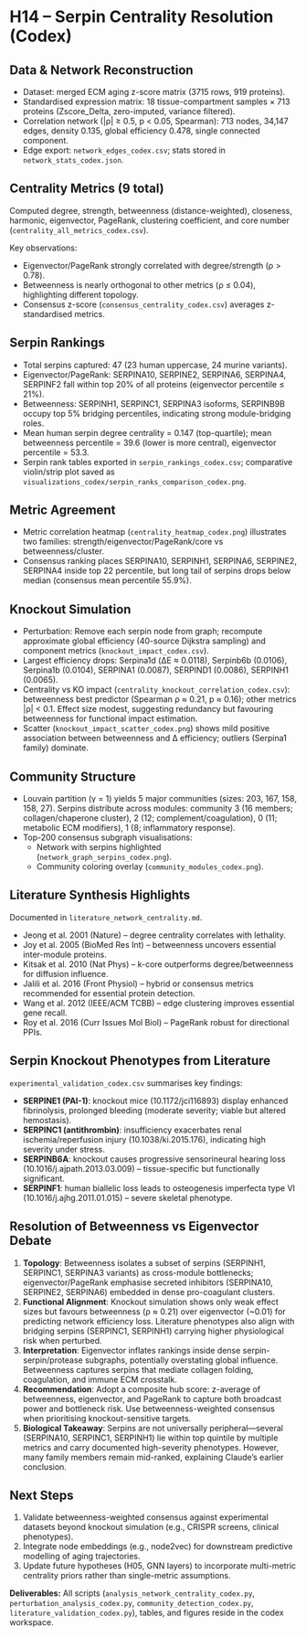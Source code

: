 # H14 – Serpin Centrality Resolution (Codex)

## Data & Network Reconstruction
- Dataset: merged ECM aging z-score matrix (3715 rows, 919 proteins).
- Standardised expression matrix: 18 tissue-compartment samples × 713 proteins (Zscore_Delta, zero-imputed, variance filtered).
- Correlation network (|ρ| ≥ 0.5, p < 0.05, Spearman): 713 nodes, 34,147 edges, density 0.135, global efficiency 0.478, single connected component.
- Edge export: `network_edges_codex.csv`; stats stored in `network_stats_codex.json`.

## Centrality Metrics (9 total)
Computed degree, strength, betweenness (distance-weighted), closeness, harmonic, eigenvector, PageRank, clustering coefficient, and core number (`centrality_all_metrics_codex.csv`).

Key observations:
- Eigenvector/PageRank strongly correlated with degree/strength (ρ > 0.78).
- Betweenness is nearly orthogonal to other metrics (ρ ≤ 0.04), highlighting different topology.
- Consensus z-score (`consensus_centrality_codex.csv`) averages z-standardised metrics.

## Serpin Rankings
- Total serpins captured: 47 (23 human uppercase, 24 murine variants).
- Eigenvector/PageRank: SERPINA10, SERPINE2, SERPINA6, SERPINA4, SERPINF2 fall within top 20% of all proteins (eigenvector percentile ≤ 21%).
- Betweenness: SERPINH1, SERPINC1, SERPINA3 isoforms, SERPINB9B occupy top 5% bridging percentiles, indicating strong module-bridging roles.
- Mean human serpin degree centrality = 0.147 (top-quartile); mean betweenness percentile = 39.6 (lower is more central), eigenvector percentile = 53.3.
- Serpin rank tables exported in `serpin_rankings_codex.csv`; comparative violin/strip plot saved as `visualizations_codex/serpin_ranks_comparison_codex.png`.

## Metric Agreement
- Metric correlation heatmap (`centrality_heatmap_codex.png`) illustrates two families: strength/eigenvector/PageRank/core vs betweenness/cluster.
- Consensus ranking places SERPINA10, SERPINH1, SERPINA6, SERPINE2, SERPINA4 inside top 22 percentile, but long tail of serpins drops below median (consensus mean percentile 55.9%).

## Knockout Simulation
- Perturbation: Remove each serpin node from graph; recompute approximate global efficiency (40-source Dijkstra sampling) and component metrics (`knockout_impact_codex.csv`).
- Largest efficiency drops: Serpina1d (ΔE ≈ 0.0118), Serpinb6b (0.0106), Serpina1b (0.0104), SERPINA1 (0.0087), SERPIND1 (0.0086), SERPINH1 (0.0065).
- Centrality vs KO impact (`centrality_knockout_correlation_codex.csv`): betweenness best predictor (Spearman ρ ≈ 0.21, p ≈ 0.16); other metrics |ρ| < 0.1. Effect size modest, suggesting redundancy but favouring betweenness for functional impact estimation.
- Scatter (`knockout_impact_scatter_codex.png`) shows mild positive association between betweenness and Δ efficiency; outliers (Serpina1 family) dominate.

## Community Structure
- Louvain partition (γ = 1) yields 5 major communities (sizes: 203, 167, 158, 158, 27). Serpins distribute across modules: community 3 (16 members; collagen/chaperone cluster), 2 (12; complement/coagulation), 0 (11; metabolic ECM modifiers), 1 (8; inflammatory response).
- Top-200 consensus subgraph visualisations:
  - Network with serpins highlighted (`network_graph_serpins_codex.png`).
  - Community coloring overlay (`community_modules_codex.png`).

## Literature Synthesis Highlights
Documented in `literature_network_centrality.md`.
- Jeong et al. 2001 (Nature) – degree centrality correlates with lethality.
- Joy et al. 2005 (BioMed Res Int) – betweenness uncovers essential inter-module proteins.
- Kitsak et al. 2010 (Nat Phys) – k-core outperforms degree/betweenness for diffusion influence.
- Jalili et al. 2016 (Front Physiol) – hybrid or consensus metrics recommended for essential protein detection.
- Wang et al. 2012 (IEEE/ACM TCBB) – edge clustering improves essential gene recall.
- Roy et al. 2016 (Curr Issues Mol Biol) – PageRank robust for directional PPIs.

## Serpin Knockout Phenotypes from Literature
`experimental_validation_codex.csv` summarises key findings:
- **SERPINE1 (PAI-1)**: knockout mice (10.1172/jci116893) display enhanced fibrinolysis, prolonged bleeding (moderate severity; viable but altered hemostasis).
- **SERPINC1 (antithrombin)**: insufficiency exacerbates renal ischemia/reperfusion injury (10.1038/ki.2015.176), indicating high severity under stress.
- **SERPINB6A**: knockout causes progressive sensorineural hearing loss (10.1016/j.ajpath.2013.03.009) – tissue-specific but functionally significant.
- **SERPINF1**: human biallelic loss leads to osteogenesis imperfecta type VI (10.1016/j.ajhg.2011.01.015) – severe skeletal phenotype.

## Resolution of Betweenness vs Eigenvector Debate
1. **Topology**: Betweenness isolates a subset of serpins (SERPINH1, SERPINC1, SERPINA3 variants) as cross-module bottlenecks; eigenvector/PageRank emphasise secreted inhibitors (SERPINA10, SERPINE2, SERPINA6) embedded in dense pro-coagulant clusters.
2. **Functional Alignment**: Knockout simulation shows only weak effect sizes but favours betweenness (ρ ≈ 0.21) over eigenvector (~0.01) for predicting network efficiency loss. Literature phenotypes also align with bridging serpins (SERPINC1, SERPINH1) carrying higher physiological risk when perturbed.
3. **Interpretation**: Eigenvector inflates rankings inside dense serpin-serpin/protease subgraphs, potentially overstating global influence. Betweenness captures serpins that mediate collagen folding, coagulation, and immune ECM crosstalk.
4. **Recommendation**: Adopt a composite hub score: z-average of betweenness, eigenvector, and PageRank to capture both broadcast power and bottleneck risk. Use betweenness-weighted consensus when prioritising knockout-sensitive targets.
5. **Biological Takeaway**: Serpins are not universally peripheral—several (SERPINA10, SERPINC1, SERPINH1) lie within top quintile by multiple metrics and carry documented high-severity phenotypes. However, many family members remain mid-ranked, explaining Claude’s earlier conclusion.

## Next Steps
1. Validate betweenness-weighted consensus against experimental datasets beyond knockout simulation (e.g., CRISPR screens, clinical phenotypes).
2. Integrate node embeddings (e.g., node2vec) for downstream predictive modelling of aging trajectories.
3. Update future hypotheses (H05, GNN layers) to incorporate multi-metric centrality priors rather than single-metric assumptions.

**Deliverables:** All scripts (`analysis_network_centrality_codex.py`, `perturbation_analysis_codex.py`, `community_detection_codex.py`, `literature_validation_codex.py`), tables, and figures reside in the codex workspace.
